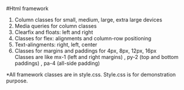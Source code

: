 #Html framework

1. Column classes for small, medium, large, extra large devices 
2. Media queries for column classes
3. Clearfix and floats: left and right
4. Classes for flex: alignments and column-row positioning  
5. Text-alingments: right, left, center
6. Classes for margins and paddings for 4px, 8px, 12px, 16px <br>
   Classes are like mx-1 (left and right margins) , py-2 (top and bottom paddings) , pa-4 (all-side padding)

 *All framework classes are in style.css. Style.css is for demonstration purpose.                 
                     